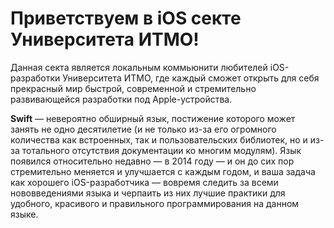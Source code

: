 # Приветствуем в iOS секте Университета ИТМО!

Данная секта является локальным коммьюнити любителей iOS-разработки Университета ИТМО, где каждый сможет открыть для себя прекрасный мир быстрой, 
современной и стремительно развивающейся разработки под Apple-устройства.

__Swift__ — невероятно обширный язык, постижение которого может занять не одно десятилетие (и не только из-за его огромного количества как встроенных, 
так и пользовательских библиотек, но и из-за тотального отсутствия документации ко многим модулям). 
Язык появился относительно недавно — в 2014 году — и он до сих пор стремительно меняется и улучшается с каждым годом, и ваша задача как хорошего iOS-разработчика — 
вовремя следить за всеми нововведениями языка и черпаить из них лучшие практики для удобного, красивого и правильного программирования на данном языке.
